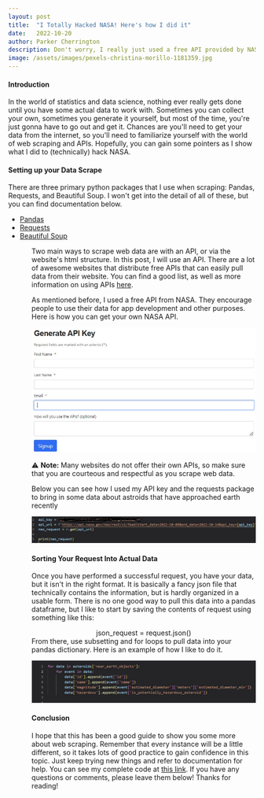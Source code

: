 ```yaml
---
layout: post
title:  "I Totally Hacked NASA! Here's how I did it"
date:   2022-10-20
author: Parker Cherrington
description: Don't worry, I really just used a free API provided by NASA to legally and ethically scrape some astroid data from NASA's website. In this blog, learn about how you can too.
image: /assets/images/pexels-christina-morillo-1181359.jpg
---
```


#### Introduction
In the world of statistics and data science, nothing ever really gets done until you have some actual data to work with. Sometimes you can collect your own, sometimes you generate it yourself, but most of the time, you're just gonna have to go out and get it. Chances are you'll need to get your data from the internet, so you'll need to familiarize yourself with the world of web scraping and APIs. Hopefully, you can gain some pointers as I show what I did to (technically) hack NASA.

#### Setting up your Data Scrape
There are three primary python packages that I use when scraping: Pandas, Requests, and Beautiful Soup. I won't get into the detail of all of these, but you can find documentation below. 
<ul>
    <li><a href = "https://pandas.pydata.org/docs/">Pandas</a>
    <li><a href = "https://requests.readthedocs.io/en/latest/">Requests</a>
    <li><a href = "https://www.crummy.com/software/BeautifulSoup/bs4/doc/">Beautiful Soup</a>
<ul>

Two main ways to scrape web data are with an API, or via the website's html structure. In this post, I will use an API. There are a lot of awesome websites that distribute free APIs that can easily pull data from their website. You can find a good list, as well as more information on using APIs [here](https://rapidapi.com/collection/list-of-free-apis).

As mentioned before, I used a free API from NASA. They encourage people to use their data for app development and other purposes. Here is how you can get your own NASA API.

![Get API Example](https://raw.githubusercontent.com/parkcherrington/stat386-projects/main/assets/images/get-api.jpg)

:warning: **Note:** Many websites do not offer their own APIs, so make sure that you are courteous and respectful as you scrape web data.

Below you can see how I used my API key and the requests package to bring in some data about astroids that have approached earth recently

![Request Example](https://raw.githubusercontent.com/parkcherrington/stat386-projects/main/assets/images/request.jpg)

#### Sorting Your Request Into Actual Data
Once you have performed a successful request, you have your data, but it isn't in the right format. It is basically a fancy json file that technically contains the information, but is hardly organized in a usable form. There is no one good way to pull this data into a pandas dataframe, but I like to start by saving the contents of request using something like this: 
<center>json_request = request.json()</center>
From there, use subsetting and for loops to pull data into your pandas dictionary. Here is an example of how I like to do it.

![Pull Data Example](https://raw.githubusercontent.com/parkcherrington/stat386-projects/main/assets/images/organize_request_data.jpg)

#### Conclusion
I hope that this has been a good guide to show you some more about web scraping. Remember that every instance will be a little different, so it takes lots of good practice to gain confidence in this topic. Just keep trying new things and refer to documentation for help. You can see my complete code at [this link](https://github.com/parkcherrington/STAT386-Project2). If you have any questions or comments, please leave them below! Thanks for reading!